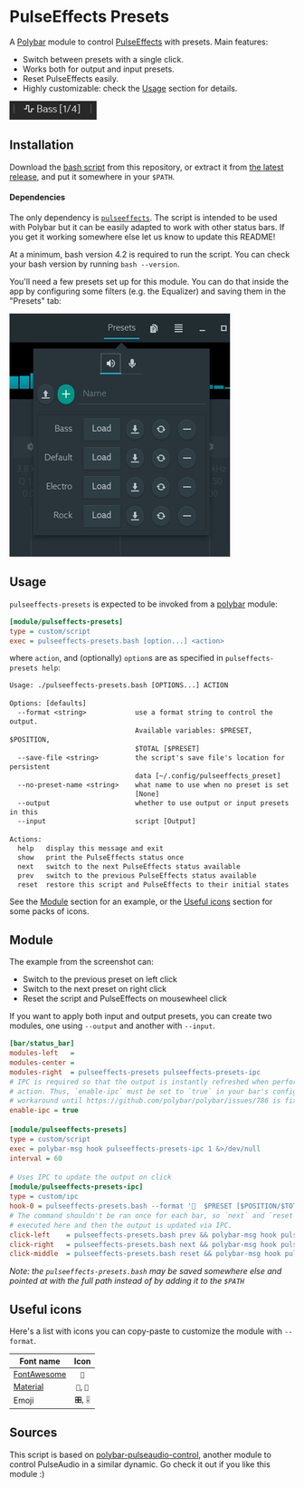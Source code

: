 # PulseEffects Presets

A [Polybar](https://github.com/polybar/polybar) module to control [PulseEffects](https://github.com/wwmm/pulseeffects) with presets. Main features:

* Switch between presets with a single click.
* Works both for output and input presets.
* Reset PulseEffects easily.
* Highly customizable: check the [Usage](#usage) section for details.

![example](images/example.png)

## Installation

Download the [bash script](https://github.com/marioortizmanero/polybar-pulseeffects-presets/blob/master/pulseeffects-presets.bash) from this repository, or extract it from [the latest release](https://github.com/marioortizmanero/polybar-pulseeffects-presets/releases/latest), and put it somewhere in your `$PATH`.

#### Dependencies

The only dependency is [`pulseeffects`](https://github.com/wwmm/pulseeffects). The script is intended to be used with Polybar but it can be easily adapted to work with other status bars. If you get it working somewhere else let us know to update this README!

At a minimum, bash version 4.2 is required to run the script. You can check your bash version by running `bash --version`.

You'll need a few presets set up for this module. You can do that inside the app by configuring some filters (e.g. the Equalizer) and saving them in the "Presets" tab:

![presets](images/pulseeffects.png)

## Usage

`pulseeffects-presets` is expected to be invoked from a [polybar](//github.com/polybar/polybar) module:

```ini
[module/pulseffects-presets]
type = custom/script
exec = pulseeffects-presets.bash [option...] <action>
```

where `action`, and (optionally) `option`s are as specified in `pulseffects-presets help`:

```
Usage: ./pulseeffects-presets.bash [OPTIONS...] ACTION

Options: [defaults]
  --format <string>            use a format string to control the output.
                               Available variables: $PRESET, $POSITION,
                               $TOTAL [$PRESET]
  --save-file <string>         the script's save file's location for persistent
                               data [~/.config/pulseeffects_preset]
  --no-preset-name <string>    what name to use when no preset is set
                               [None]
  --output                     whether to use output or input presets in this
  --input                      script [Output]

Actions:
  help   display this message and exit
  show   print the PulseEffects status once
  next   switch to the next PulseEffects status available
  prev   switch to the previous PulseEffects status available
  reset  restore this script and PulseEffects to their initial states
```

See the [Module](#module) section for an example, or the [Useful icons](#useful-icons) section for some packs of icons.

## Module

The example from the screenshot can:

* Switch to the previous preset on left click
* Switch to the next preset on right click
* Reset the script and PulseEffects on mousewheel click

If you want to apply both input and output presets, you can create two modules, one using `--output` and another with `--input`.

```ini
[bar/status_bar]
modules-left   =
modules-center =
modules-right  = pulseeffects-presets pulseeffects-presets-ipc
# IPC is required so that the output is instantly refreshed when performing an
# action. Thus, `enable-ipc` must be set to `true` in your bar's config. It's a
# workaround until https://github.com/polybar/polybar/issues/786 is fixed.
enable-ipc = true

[module/pulseeffects-presets]
type = custom/script
exec = polybar-msg hook pulseeffects-presets-ipc 1 &>/dev/null
interval = 60

# Uses IPC to update the output on click
[module/pulseeffects-presets-ipc]
type = custom/ipc
hook-0 = pulseeffects-presets.bash --format '  $PRESET [$POSITION/$TOTAL]' show
# The command shouldn't be ran once for each bar, so `next` and `reset` are
# executed here and then the output is updated via IPC.
click-left    = pulseeffects-presets.bash prev && polybar-msg hook pulseeffects-presets-ipc 1
click-right   = pulseeffects-presets.bash next && polybar-msg hook pulseeffects-presets-ipc 1
click-middle  = pulseeffects-presets.bash reset && polybar-msg hook pulseeffects-presets-ipc 1
```

*Note: the `pulseeffects-presets.bash` may be saved somewhere else and pointed at with the full path instead of by adding it to the `$PATH`*

## Useful icons

Here's a list with icons you can copy-paste to customize the module with `--format`.

| Font name                                       | Icon     |
| ----------------------------------------------- | :------: |
| [FontAwesome](https://fontawesome.com)          | ``      |
| [Material](https://material.io/resources/icons) | ``, `` |
| Emoji                                           | `🎛️`, `🎚️` |

## Sources

This script is based on [polybar-pulseaudio-control](https://github.com/marioortizmanero/polybar-pulseaudio-control), another module to control PulseAudio in a similar dynamic. Go check it out if you like this module :)
